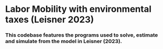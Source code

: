 # Labor Mobility with environmental taxes (Leisner 2023)

### This codebase features the programs used to solve, estimate and simulate from the model in Leisner (2023).
